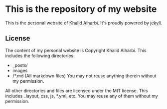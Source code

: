 This is the repository of my website
========

This is the personal website of [Khalid Alharbi](http://kalharbi.com). It's proudly powered by [jekyll](http://jekyllrb.com/).

License
-------

The content of my personal website is Copyright Khalid Alharbi. This includes the following directories: 

* _posts/
* images
* /*.md (All markdown files)
You may not reuse anything therein without my permission.

All other directories and files are licensed under the MIT license. This includes _layout, css, js, *.yml, etc. You may reuse any of them without my permission.

